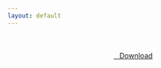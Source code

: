 ```yaml
---
layout: default
---
```


<br />

<br />

<center>
<a href="https://drive.google.com/uc?authuser=0&id=1PgTnroWTEBOilib1D8SL7IspM5JFrzcM&export=download" class="hbt"><i class="fa fa-chevron-down" aria-hidden="true"></i>&nbsp; &nbsp;Download</a>
</center><br />

<br />
